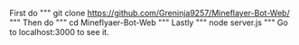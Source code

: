 First do
"""
git clone https://github.com/Greninja9257/Mineflayer-Bot-Web/
"""
Then do
"""
cd Mineflyaer-Bot-Web
"""
Lastly
"""
node server.js
"""
Go to localhost:3000 to see it.
